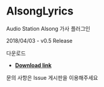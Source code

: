 # AlsongLyrics
Audio Station Alsong 가사 플러그인

2018/04/03 - v0.5 Release

다운로드

- **<a href="http://blog.acidpop.kr/286" target="_blank">Download link</a>**

 문의 사항은 Issue 게시판을 이용해주세요
